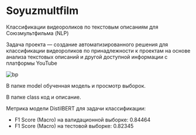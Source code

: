 # Soyuzmultfilm
Классификации видеороликов по текстовым описаниям для Союзмультфильма (NLP)

Задача проекта — создание автоматизированного решения для классификации видеороликов по принадлежности к проектам на основе анализа текстовых описаний и другой доступной информации с платформы YouTube

![bp](https://github.com/user-attachments/assets/cdb321a7-eb87-496a-9b9a-8368ce360b56)

В папке model обученная модель и просмотр выборок.

В папке class код и описание.

Метрика модели DistilBERT для задачи классификации:
- F1 Score (Macro) на валидационной выборке: 0.84464
- F1 Score (Macro) на тестовой выборке: 0.82345

